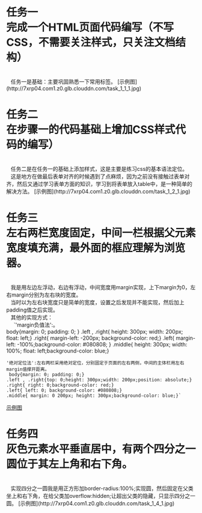 任务一<br>完成一个HTML页面代码编写（不写CSS，不需要关注样式，只关注文档结构）
====
<br>
    任务一是基础：主要巩固熟悉一下常用标签。
[示例图](http://7xrp04.com1.z0.glb.clouddn.com/task_1_1_1.jpg)

任务二<br>在步骤一的代码基础上增加CSS样式代码的编写）
====
<br>
    任务二是在任务一的基础上添加样式，这是主要是练习css的基本语法定位。<br>
    这是地方在做最后表单对齐的时候遇到了点麻烦，因为之前没有接触过表单对齐，然后又通过学习表单方面的知识，学习到将表单放入table中，是一种简单的解决方法。
[示例图](http://7xrp04.com1.z0.glb.clouddn.com/task_1_2_1.jpg)

任务三<br>左右两栏宽度固定，中间一栏根据父元素宽度填充满，最外面的框应理解为浏览器。
====
<br>
    我是用左边左浮动，右边有浮动，中间宽度用margin实现，上下margin为0，左右margin分别为左右块的宽度。<br>
    当时以为左右块宽度只是简单的宽度，设置之后发现并不能实现，然后加上padding值之后实现。<br>
    其他的实现方式：<br>
      `'margin负值法':。<br>
  body{margin: 0; padding: 0; }
  .left , .right{ height: 300px; width: 200px; float: left;}
  .right{ margin-left: -200px; background-color: red;}
  .left{ margin-left: -100%;background-color: #080808; }
  .middle{ height: 300px; width: 100%; float: left;background-color: blue;}

    '绝对定位法':左右两栏采用绝对定位，分别固定于页面的左右两侧，中间的主体栏用左右margin值撑开距离。
     body{margin: 0; padding: 0;}
    .left , .right{top: 0;height: 300px;width: 200px;position: absolute;}
    .right{ right: 0;background-color: red;}
    .left{ left: 0; background-color: #080808;}
    .middle{ margin: 0 200px; height: 300px;background-color: blue;}`

[示例图](http://7xrp04.com1.z0.glb.clouddn.com/task_1_3_1.jpg)

任务四<br>灰色元素水平垂直居中，有两个四分之一圆位于其左上角和右下角。
====
<br>
    实现四分之一圆我是用正方形加border-radius:100%;实现圆，然后固定在父类坐上和右下角，在给父类加overflow:hidden;让超出父类的隐藏，只显示四分之一圆。
[示例图](http://7xrp04.com1.z0.glb.clouddn.com/task_1_4_1.jpg)
